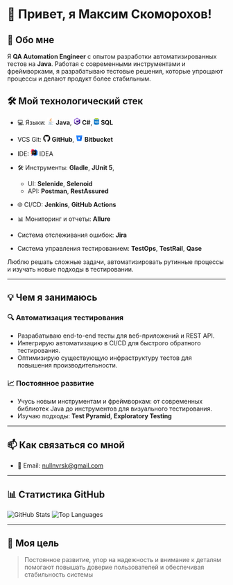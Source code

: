 # 👋 Привет, я Максим Скоморохов!

## 🚀 Обо мне
Я **QA Automation Engineer** с опытом разработки автоматизированных тестов на **Java**. 
Работая с современными инструментами и фреймворками, я разрабатываю тестовые решения, которые упрощают процессы и делают продукт более стабильным.

## 🛠️ Мой технологический стек

- 💻 Языки: 
<img src="/icons/java.svg" height="16"> **Java**,
<img src="/icons/c-sharp.svg" height="16"> **C#**,
<img src="/icons/sql.svg" height="16"> **SQL**

- VCS Git: 
<img src="/icons/github.svg" height="16"> **GitHub**,
<img src="/icons/bitbucket.svg" height="16"> **Bitbucket**

- IDE: <img src="/icons/idea.svg" height="16"> IDEA
- 🛠️ Инструменты: **Gladle**, **JUnit 5**, 
  - UI: **Selenide**, **Selenoid**
  - API: **Postman**, **RestAssured**
- 🌐 CI/CD: **Jenkins**, **GitHub Actions**
- 📊 Мониторинг и отчеты: **Allure**
- Система отслеживания ошибок: **Jira**
- Система управления тестированием: **TestOps**, **TestRail**, **Qase**

Люблю решать сложные задачи, автоматизировать рутинные процессы и изучать новые подходы в тестировании.

---

## 💡 Чем я занимаюсь

### 🔍 Автоматизация тестирования
- Разрабатываю end-to-end тесты для веб-приложений и REST API.
- Интегрирую автоматизацию в CI/CD для быстрого обратного тестирования.
- Оптимизирую существующую инфраструктуру тестов для повышения производительности.

### 📈 Постоянное развитие
- Учусь новым инструментам и фреймворкам: от современных библиотек Java до инструментов для визуального тестирования.
- Изучаю подходы: **Test Pyramid**, **Exploratory Testing**

[//]: # (---)

[//]: # ()
[//]: # (## 📂 Примеры моих проектов)

[//]: # ()
[//]: # (### 📌 [Web Testing Framework]&#40;https://github.com/yourusername/web-testing-framework&#41;)

[//]: # (> **Описание:** Фреймворк для тестирования веб-приложений, включая UI и API. Поддерживает интеграцию с Allure для отчетов и конфигурацию через файлы `.properties`.  )

[//]: # (**Технологии:** Java, Selenium, TestNG, RestAssured.)

[//]: # (### 📌 [Mobile Automation Project]&#40;https://github.com/yourusername/mobile-automation&#41;)

[//]: # (> **Описание:** Проект автоматизации тестирования мобильного приложения &#40;iOS/Android&#41; с использованием Appium. Поддерживает параллельное тестирование на эмуляторах и реальных устройствах.  )

[//]: # (**Технологии:** Java, Appium, TestNG.)

---

## 📫 Как связаться со мной

[//]: # (- 💼 [LinkedIn]&#40;https://www.linkedin.com/in/yourusername/&#41;)
- 📧 Email: nullnvrsk@gmail.com

[//]: # (- 🌐 [Портфолио]&#40;https://yourportfolio.com/&#41;)

---

## 📊 Статистика GitHub

![GitHub Stats](https://github-readme-stats.vercel.app/api?username=null-nvrsk&show_icons=true&theme=radical)
![Top Languages](https://github-readme-stats.vercel.app/api/top-langs/?username=null-nvrsk&layout=compact&theme=radical)

---
## 🎯 Моя цель
> Постоянное развитие, упор на надежность и внимание к деталям помогают повышать доверие пользователей и обеспечивая стабильность системы
